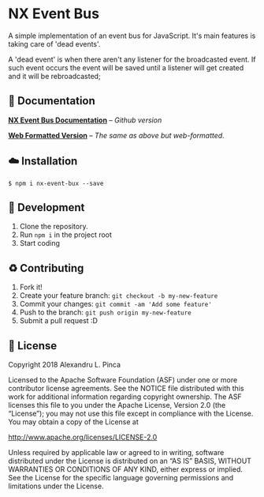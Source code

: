 # NX Event Bus

A simple implementation of an event bus for JavaScript. It's main features is taking care of 'dead events'.

A 'dead event' is when there aren't any listener for the broadcasted event. If such event occurs the event will be saved until a listener will get created and it will be rebroadcasted;

## :memo: Documentation

**[NX Event Bus Documentation](https://github.com/pinkahd/nx-event-bus/blob/master/docs/documentation.md)** – _Github version_

**[Web Formatted Version](https://alexandru-pinca.me/projects/nx-event-bus/docs/)** – _The same as above but web-formatted._


## :cloud: Installation

```
$ npm i nx-event-bux --save
```

## :wrench: Development

1. Clone the repository.
2. Run `npm i` in the project root
3. Start coding

## :recycle: Contributing

1. Fork it!
2. Create your feature branch: `git checkout -b my-new-feature`
3. Commit your changes: `git commit -am 'Add some feature'`
4. Push to the branch: `git push origin my-new-feature`
5. Submit a pull request :D

## :scroll: License

Copyright 2018 Alexandru L. Pinca

Licensed to the Apache Software Foundation (ASF) under one or more contributor license agreements. See the NOTICE file distributed with this work for additional information regarding copyright ownership. The ASF licenses this file to you under the Apache License, Version 2.0 (the “License”); you may not use this file except in compliance with the License. You may obtain a copy of the License at

http://www.apache.org/licenses/LICENSE-2.0

Unless required by applicable law or agreed to in writing, software distributed under the License is distributed on an “AS IS” BASIS, WITHOUT WARRANTIES OR CONDITIONS OF ANY KIND, either express or implied. See the License for the specific language governing permissions and limitations under the License.

